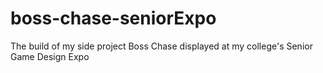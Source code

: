 # boss-chase-seniorExpo
The build of my side project Boss Chase displayed at my college's Senior Game Design Expo
